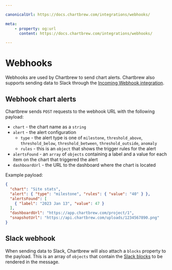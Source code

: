 ```yaml
---

canonicalUrl: https://docs.chartbrew.com/integrations/webhooks/

meta: 
    - property: og:url
      content: https://docs.chartbrew.com/integrations/webhooks/

---
```


# Webhooks

Webhooks are used by Chartbrew to send chart alerts. Chartbrew also supports sending data to Slack through the [Incoming Webhook integration](https://api.slack.com/messaging/webhooks).

## Webhook chart alerts

Chartbrew sends `POST` requests to the webhook URL with the following payload:

* `chart` - the chart name as a `string`
* `alert` - the alert configuration
  * `type` - the alert type is one of `milestone`, `threshold_above`, `threshold_below`, `threshold_between`, `threshold_outside`, `anomaly`
  * `rules` - this is an `object` that shows the trigger rules for the alert
* `alertsFound` - an `array` of `objects` containing a label and a value for each item on the chart that triggered the alert
* `dashboardUrl` - the URL to the dashboard where the chart is located

Example payload:

```json
{
  "chart": "Site stats",
  "alert": { "type": "milestone", "rules": { "value": "40" } },
  "alertsFound": [
    { "label": "2023 Jan 13", "value": 47 }
  ],
  "dashboardUrl": "https://app.chartbrew.com/project/1",
  "snapshotUrl": "https://api.chartbrew.com/uploads/1234567890.png"
}
```

## Slack webhook

When sending data to Slack, Chartbrew will also attach a `blocks` property to the payload. This is an array of `objects` that contain the [Slack blocks](https://api.slack.com/block-kit) to be rendered in the message.
